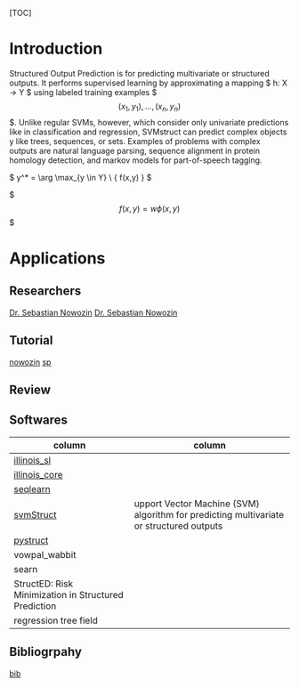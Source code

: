 

[TOC]

# Introduction

Structured Output Prediction is for predicting multivariate or structured outputs. It performs supervised learning by approximating a mapping
$
h: X -> Y
$
using labeled training examples $$$(x_1,y_1), ..., (x_n,y_n)$$$. Unlike regular SVMs, however, which consider only univariate predictions like in classification and regression, SVMstruct can predict complex objects y like trees, sequences, or sets. Examples of problems with complex outputs are natural language parsing, sequence alignment in protein homology detection, and markov models for part-of-speech tagging. 

$
y^* = \arg \max_{y \in Y} \ { f(x,y) }
$


$$$ f(x,y) = w \phi(x,y) $$$



# Applications




## Researchers


[Dr. Sebastian Nowozin](http://www.nowozin.net/sebastian/)
[Dr. Sebastian Nowozin](http://www.nowozin.net/sebastian/)




## Tutorial

[nowozin](http://pub.ist.ac.at/~chl/papers/nowozin-fnt2011.pdf)
[sp](https://www.cs.utah.edu/~piyush/teaching/structured_prediction.pdf)

## Review




## Softwares

| column | column |
|--------|--------|
| [illinois_sl](http://cogcomp.org/software/illinois-sl/) |      |
| [illinois_core](https://github.com/CogComp/cogcomp-nlp) | | 
| [seqlearn](http://larsmans.github.io/seqlearn/) | | 
| [svmStruct](https://www.cs.cornell.edu/people/tj/svm_light/svm_struct.html)| upport Vector Machine (SVM) algorithm for predicting multivariate or structured outputs | 
| [pystruct](https://pystruct.github.io/) | |
| vowpal_wabbit  |        |
| searn          |        |
| StructED: Risk Minimization in Structured Prediction | |
| regression tree field | |


## Bibliogrpahy
[bib](sp.bib.html)


